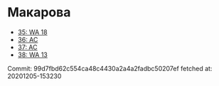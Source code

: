 # Макарова
- [35: WA 18](35.md)
- [36: AC](36.md)
- [37: AC](37.md)
- [38: WA 13](38.md)

Commit: 99d7fbd62c554ca48c4430a2a4a2fadbc50207ef
 fetched at: 20201205-153230
